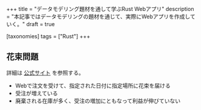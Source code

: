 +++
title = "データモデリング題材を通して学ぶRust Webアプリ"
description = "本記事ではデータモデリングの題材を通じて、実際にWebアプリを作成していく。"
draft = true

[taxonomies]
tags = ["Rust"]
+++

## 花束問題

詳細は [公式サイト](https://www.benkyoenkai.org/contents/Bouquet1-2) を参照する。

- Webで注文を受けて、指定された日付に指定場所に花束を届ける
- 受注が増えている
- 廃棄される在庫が多く、受注の増加にともなって利益が伸びていない


